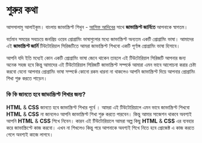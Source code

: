 # শুরুর কথা

আসসালামু আলাইকুম। বাংলায় জাভাস্ক্রিপ্ট শিখুন - [আসিফ আদিবের](https://asifadib.github.io/) সাথে **জাভাস্ক্রিপ্ট জার্নিতে** আপনাকে স্বাগতম।

বর্তমান সময়ের সবচেয়ে জনপ্রিয় ওয়েব প্রোগ্রামিং ভাষাগুলোর মধ্যে জাভাস্ক্রিপ্ট অন্যতম একটি প্রোগ্রামিং ভাষা। আমাদের এই **জাভাস্ক্রিপ্ট জার্নি** টিউটোরিয়াল সিরিজটিতে আমরা জাভাস্ক্রিপ্ট শিখবো একটি পূর্ণাঙ্গ প্রোগ্রামিং ভাষা হিসাবে।

আপনি যদি ইতি মধ্যেই কোন একটি প্রোগ্রামিং ভাষা জেনে থাকেন তাহলে এই টিউটোরিয়াল সিরিজটি আপনার জন্য অনেক সহজ হবে কিন্তু আমাদের এই টিউটোরিয়াল সিরিজটি জাভাস্ক্রিপ্ট সম্পর্কে আমারা এমন ভাবে আলোচনা করার চেষ্টা করবো যেনো আপনার প্রোগ্রামিং ভাষা সম্পর্কে কোনো রকম ধারনা না থাকলেও আপনি জাভাস্ক্রিপ্ট দিয়ে আপনার প্রোগ্রামিং শিখা শুরু করতে পাড়েন।

### **কি** **কি** **জানতে** **হবে** **জাভাস্ক্রিপ্ট** **শিখার** **জন্য?**

**HTML** & **CSS** জানতে হবে জাভাস্ক্রিপ্ট শিখার পূর্বে । আমরা এই টিউটোরিয়ালে এমন ভাবে জাভাস্ক্রিপ্ট শিখবো **HTML** & **CSS** না জানলেও আপনি জাভাস্ক্রিপ্ট শিখা শুরু করতে পারবেন।  কিন্তু আমার সাজেশন থাকবে অবশ্যই আপনি **HTML** & **CSS** শিখে নিবেন। কারন এই টিউটোরিয়ালে আমরা অল্প কিছু  **HTML** & **CSS** এর ব্যবহার করে জাভাস্ক্রিপ্টে কাজ করবো। এখন না শিখলেও কিন্তু পরে আপনাকে অবশ্যই শিখে নিতে হবে প্রোজেক্ট এ কাজ করতে গেলে অবশ্যই কাজে লাগবে।

